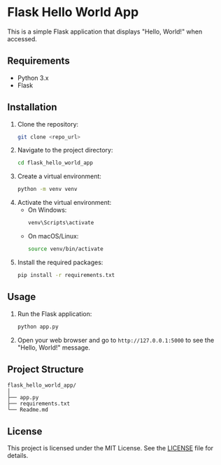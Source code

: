 # Flask Hello World App

This is a simple Flask application that displays "Hello, World!" when accessed.

## Requirements

- Python 3.x
- Flask

## Installation

1. Clone the repository:
    ```bash
    git clone <repo_url>
    ```
2. Navigate to the project directory:
    ```bash
    cd flask_hello_world_app
    ```
3. Create a virtual environment:
    ```bash
    python -m venv venv
    ```
4. Activate the virtual environment:
    - On Windows:
        ```bash
        venv\Scripts\activate
        ```
    - On macOS/Linux:
        ```bash
        source venv/bin/activate
        ```
5. Install the required packages:
    ```bash
    pip install -r requirements.txt
    ```

## Usage

1. Run the Flask application:
    ```bash
    python app.py
    ```
2. Open your web browser and go to `http://127.0.0.1:5000` to see the "Hello, World!" message.

## Project Structure

```
flask_hello_world_app/
│
├── app.py
├── requirements.txt
└── Readme.md
```

## License

This project is licensed under the MIT License. See the [LICENSE](LICENSE) file for details.